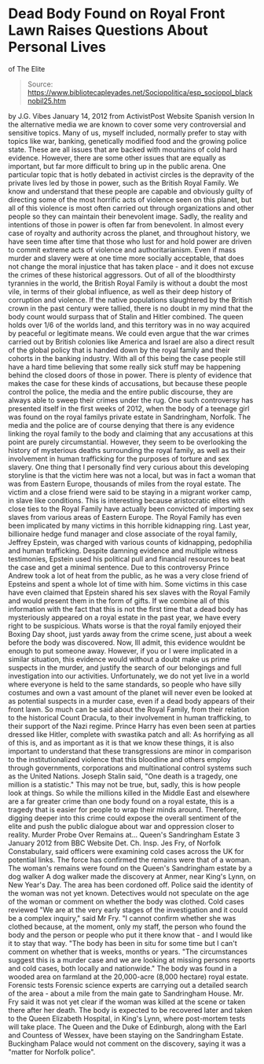 # Dead Body Found on Royal Front Lawn Raises Questions About Personal Lives 
of The Elite

> Source: https://www.bibliotecapleyades.net/Sociopolitica/esp_sociopol_blacknobil25.htm

by J.G. Vibes
January 14, 2012
from
ActivistPost Website
Spanish version
In the alternative media we are known to cover
some very controversial and sensitive topics.
Many of us, myself included, normally prefer to
stay with topics like war, banking, genetically modified food and the
growing police state. These are all issues that are backed with mountains of
cold hard evidence. However, there are some other issues that are equally as
important, but far more difficult to bring up in the public arena.
One particular topic that is hotly debated in activist circles is the
depravity of the private lives led by those in power, such as
the British
Royal Family.
We know and understand that these people are
capable and obviously guilty of directing some of the most horrific acts of
violence seen on this planet, but all of this violence is most often carried
out through organizations and other people so they can maintain their
benevolent image.
Sadly, the reality and intentions of those in power is often far from
benevolent.
In almost every case of royalty and authority
across the planet, and throughout history, we have seen time after time that
those who lust for and hold power are driven to commit extreme acts of
violence and authoritarianism.
Even if mass murder and slavery were at one time
more socially acceptable, that does not change the moral injustice that has
taken place - and it does not excuse the crimes of these historical
aggressors.
Out of all of the bloodthirsty tyrannies in the world, the British Royal
Family is without a doubt the most vile, in terms of their global influence,
as well as their deep history of corruption and violence. If the native
populations slaughtered by the British crown in the past century were
tallied, there is no doubt in my mind that the body count would surpass that
of Stalin and Hitler combined.
The queen
holds over 1/6 of the worlds land, and
this territory was in no way acquired by peaceful or legitimate means.
We could even argue that the war crimes carried
out by British colonies like America and Israel are also a direct result of
the global policy that is handed down by the royal family and their cohorts
in the banking industry.
With all of this being the case people still have a hard time believing that
some really sick stuff may be happening behind the closed doors of those in
power.
There is plenty of evidence that makes the case for these kinds of
accusations, but because these people control the police, the media and the
entire public discourse, they are always able to sweep their crimes under
the rug.
One such controversy has presented itself in the first weeks of 2012, when
the
body of a teenage girl was found on the royal familys
private estate in Sandringham, Norfolk.
The media and the police are of course denying
that there is any evidence linking the royal family to the body and claiming
that any accusations at this point are purely circumstantial. However, they
seem to be overlooking the history of mysterious deaths surrounding the
royal family, as well as their involvement in human trafficking for the
purposes of torture and sex slavery.
One thing that I personally find very curious about this developing
storyline is that the victim here was not a local, but was in fact a woman
that was from Eastern Europe, thousands of miles from the royal estate.
The victim and a close friend were said to be
staying in a
migrant worker camp, in slave like conditions.
This is interesting because aristocratic elites with close ties to the Royal
Family have actually been convicted of importing sex slaves from various
areas of Eastern Europe.
The Royal Family has even been implicated by
many victims in this horrible kidnapping ring.
Last year, billionaire hedge fund manager and
close associate of the royal family,
Jeffrey Epstein, was charged with
various counts of kidnapping, pedophilia and human trafficking. Despite
damning evidence and multiple witness testimonies,
Epstein used his political pull and financial
resources to beat the case and get a minimal sentence.
Due to this controversy Prince Andrew took a lot of heat from the public, as
he was a very close friend of Epsteins and spent a whole lot of time with
him. Some victims in this case have even claimed that Epstein shared his
sex slaves with the Royal Family and would present them in the form of
gifts.
If we combine all of this information with the fact that
this is not the first time that a dead body
has mysteriously appeared on a royal estate in the past year, we have every
right to be suspicious. Whats worse is that the royal family enjoyed their
Boxing Day shoot,
just yards away from the crime scene, just
about a week before the body was discovered.
Now, Ill admit, this evidence wouldnt be enough to put someone away.
However, if you or I were implicated in a
similar situation, this evidence would without a doubt make us prime
suspects in the murder, and justify the search of our belongings and full
investigation into our activities.
Unfortunately, we do not yet live in a world where everyone is held to the
same standards, so people who have silly costumes and own a vast amount of
the planet will never even be looked at as potential suspects in a murder
case, even if a dead body appears of their front lawn.
So much can be said about the Royal Family, from
their relation to the historical Count Dracula,
to their involvement in human trafficking, to their support of the Nazi
regime.
Prince Harry has even been seen at parties
dressed like Hitler, complete with swastika patch and all:
As horrifying as all of this is, and as
important as it is that we know these things, it is also important to
understand that these transgressions are minor in comparison to the
institutionalized violence that this bloodline and others employ through
governments, corporations and multinational control systems such as
the
United Nations.
Joseph Stalin said,
"One death is a tragedy, one million is a
statistic."
This may not be true, but, sadly, this is how
people look at things.
So while the millions killed in
the Middle East
and elsewhere are a far greater crime than one body found on a royal estate,
this is a tragedy that is easier for people to wrap their minds around.
Therefore, digging deeper into this crime could
expose the overall sentiment of the elite and push the public dialogue about
war and oppression closer to reality.
Murder Probe Over Remains at...
Queen's Sandringham Estate
3 January 2012
from
BBC Website
Det. Ch. Insp. Jes Fry, of Norfolk Constabulary, said officers were
examining cold cases across the UK for potential links.
The force has confirmed the remains were that of a woman.
The woman's remains were
found on
the Queen's Sandringham
estate by a dog walker
A dog walker made the discovery at Anmer, near
King's Lynn, on New Year's Day. The area has been cordoned off. Police said
the identity of the woman was not yet known.
Detectives would not speculate on the age of the woman or comment on whether
the body was clothed.
Cold cases reviewed
"We are at the very early stages of the
investigation and it could be a complex inquiry," said Mr Fry.
"I cannot confirm whether she was clothed because, at the moment, only
my staff, the person who found the body and the person or people who put
it there know that - and I would like it to stay that way.
"The body has been in situ for some time but I can't comment on whether
that is weeks, months or years.
"The circumstances suggest this is a murder case and we are looking at
missing persons reports and cold cases, both locally and nationwide."
The body was found in a wooded area on farmland
at the 20,000-acre (8,000 hectare) royal estate.
Forensic tests
Forensic science experts are carrying out a detailed search of the area -
about a mile from the main gate to
Sandringham House.
Mr. Fry said it was not yet clear if the woman was killed at the scene or
taken there after her death. The body is expected to be recovered later and
taken to the Queen Elizabeth Hospital, in King's Lynn, where post-mortem
tests will take place.
The Queen and the Duke of Edinburgh, along with the Earl and Countess of
Wessex, have been staying on the Sandringham Estate.
Buckingham Palace would not comment on the discovery, saying it was a
"matter for Norfolk police".
